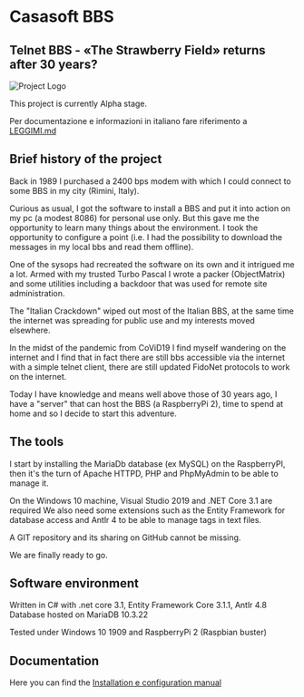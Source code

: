 # Casasoft BBS
## Telnet BBS - «The Strawberry Field» returns after 30 years?

![Project Logo](cover.jpg)

This project is currently Alpha stage.

Per documentazione e informazioni in italiano fare riferimento a [LEGGIMI.md](LEGGIMI.md)

## Brief history of the project

Back in 1989 I purchased a 2400 bps modem with which I could connect to some BBS in my city (Rimini, Italy).

Curious as usual, I got the software to install a BBS and put it into action on my pc (a modest 8086)
for personal use only.
But this gave me the opportunity to learn many things about the environment.
I took the opportunity to configure a point (i.e. I had the possibility to download the messages in my local bbs and read them offline).

One of the sysops had recreated the software on its own and it intrigued me a lot. Armed with my trusted Turbo Pascal I wrote a packer (ObjectMatrix)
and some utilities including a backdoor that was used for remote site administration.

The "Italian Crackdown" wiped out most of the Italian BBS, at the same time the internet was spreading for public use and my interests
moved elsewhere.

In the midst of the pandemic from CoViD19 I find myself wandering on the internet and I find that in fact there are still bbs accessible via the internet
with a simple telnet client, there are still updated FidoNet protocols to work on the internet.

Today I have knowledge and means well above those of 30 years ago, I have a "server" that can host the BBS (a RaspberryPi 2),
time to spend at home and so I decide to start this adventure.

## The tools

I start by installing the MariaDb database (ex MySQL) on the RaspberryPI, then it's the turn of Apache HTTPD, PHP and PhpMyAdmin to be able to manage it.

On the Windows 10 machine, Visual Studio 2019 and .NET Core 3.1 are required
We also need some extensions such as the Entity Framework for database access and Antlr 4 to be able to manage tags in text files.

A GIT repository and its sharing on GitHub cannot be missing.

We are finally ready to go.

## Software environment

Written in C# with .net core 3.1, Entity Framework Core 3.1.1, Antlr 4.8  
Database hosted on MariaDB 10.3.22

Tested under Windows 10 1909 and RaspberryPi 2 (Raspbian buster)

## Documentation

Here you can find the [Installation e configuration manual](docs/en/index.md)